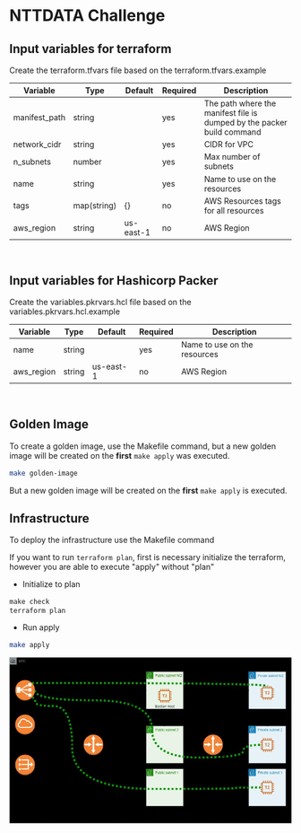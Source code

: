 # NTTDATA Challenge

## Input variables for terraform

Create the terraform.tfvars file based on the terraform.tfvars.example

|Variable|Type|Default|Required|Description|
|--------|-----|------|--------|-----------|
|manifest_path|string||yes|The path where the manifest file is dumped by the packer build command|
|network_cidr|string||yes|CIDR for VPC|
|n_subnets|number||yes|Max number of subnets|
|name|string||yes|Name to use on the resources|
|tags|map(string)|{}|no|AWS Resources tags for all resources|
|aws_region|string|us-east-1|no|AWS Region|

<BR>

## Input variables for Hashicorp Packer

Create the variables.pkrvars.hcl file based on the variables.pkrvars.hcl.example

|Variable|Type|Default|Required|Description|
|--------|-----|------|--------|-----------|
|name|string||yes|Name to use on the resources|
|aws_region|string|us-east-1|no|AWS Region|

<BR>

## Golden Image
To create a golden image, use the Makefile command, but a new golden image will be created on the **first** ```make apply``` was executed.

```sh
make golden-image
```

But a new golden image will be created on the **first** ```make apply``` is executed.

## Infrastructure
To deploy the infrastructure use the Makefile command

If you want to run ```terraform plan```, first is necessary initialize the terraform, however you are able to execute "apply" without "plan"

- Initialize to plan
```
make check
terraform plan
```
- Run apply
```sh
make apply
```

![Infrastructure Diagram](./img/infrastructure.jpg)
